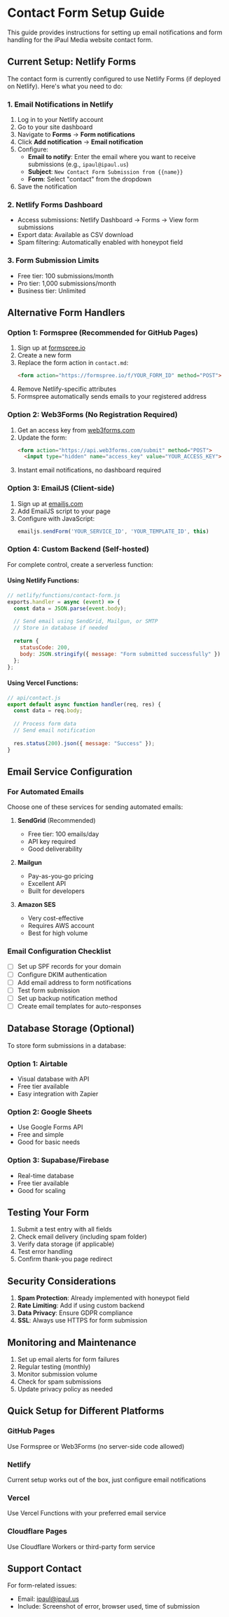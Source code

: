 # Contact Form Setup Guide

This guide provides instructions for setting up email notifications and form handling for the iPaul Media website contact form.

## Current Setup: Netlify Forms

The contact form is currently configured to use Netlify Forms (if deployed on Netlify). Here's what you need to do:

### 1. Email Notifications in Netlify

1. Log in to your Netlify account
2. Go to your site dashboard
3. Navigate to **Forms** → **Form notifications**
4. Click **Add notification** → **Email notification**
5. Configure:
   - **Email to notify**: Enter the email where you want to receive submissions (e.g., `ipaul@ipaul.us`)
   - **Subject**: `New Contact Form Submission from {{name}}`
   - **Form**: Select "contact" from the dropdown
6. Save the notification

### 2. Netlify Forms Dashboard

- Access submissions: Netlify Dashboard → Forms → View form submissions
- Export data: Available as CSV download
- Spam filtering: Automatically enabled with honeypot field

### 3. Form Submission Limits

- Free tier: 100 submissions/month
- Pro tier: 1,000 submissions/month
- Business tier: Unlimited

## Alternative Form Handlers

### Option 1: Formspree (Recommended for GitHub Pages)

1. Sign up at [formspree.io](https://formspree.io)
2. Create a new form
3. Replace the form action in `contact.md`:
   ```html
   <form action="https://formspree.io/f/YOUR_FORM_ID" method="POST">
   ```
4. Remove Netlify-specific attributes
5. Formspree automatically sends emails to your registered address

### Option 2: Web3Forms (No Registration Required)

1. Get an access key from [web3forms.com](https://web3forms.com)
2. Update the form:
   ```html
   <form action="https://api.web3forms.com/submit" method="POST">
     <input type="hidden" name="access_key" value="YOUR_ACCESS_KEY">
   ```
3. Instant email notifications, no dashboard required

### Option 3: EmailJS (Client-side)

1. Sign up at [emailjs.com](https://www.emailjs.com)
2. Add EmailJS script to your page
3. Configure with JavaScript:
   ```javascript
   emailjs.sendForm('YOUR_SERVICE_ID', 'YOUR_TEMPLATE_ID', this)
   ```

### Option 4: Custom Backend (Self-hosted)

For complete control, create a serverless function:

#### Using Netlify Functions:
```javascript
// netlify/functions/contact-form.js
exports.handler = async (event) => {
  const data = JSON.parse(event.body);
  
  // Send email using SendGrid, Mailgun, or SMTP
  // Store in database if needed
  
  return {
    statusCode: 200,
    body: JSON.stringify({ message: "Form submitted successfully" })
  };
};
```

#### Using Vercel Functions:
```javascript
// api/contact.js
export default async function handler(req, res) {
  const data = req.body;
  
  // Process form data
  // Send email notification
  
  res.status(200).json({ message: "Success" });
}
```

## Email Service Configuration

### For Automated Emails

Choose one of these services for sending automated emails:

1. **SendGrid** (Recommended)
   - Free tier: 100 emails/day
   - API key required
   - Good deliverability

2. **Mailgun**
   - Pay-as-you-go pricing
   - Excellent API
   - Built for developers

3. **Amazon SES**
   - Very cost-effective
   - Requires AWS account
   - Best for high volume

### Email Configuration Checklist

- [ ] Set up SPF records for your domain
- [ ] Configure DKIM authentication
- [ ] Add email address to form notifications
- [ ] Test form submission
- [ ] Set up backup notification method
- [ ] Create email templates for auto-responses

## Database Storage (Optional)

To store form submissions in a database:

### Option 1: Airtable
- Visual database with API
- Free tier available
- Easy integration with Zapier

### Option 2: Google Sheets
- Use Google Forms API
- Free and simple
- Good for basic needs

### Option 3: Supabase/Firebase
- Real-time database
- Free tier available
- Good for scaling

## Testing Your Form

1. Submit a test entry with all fields
2. Check email delivery (including spam folder)
3. Verify data storage (if applicable)
4. Test error handling
5. Confirm thank-you page redirect

## Security Considerations

1. **Spam Protection**: Already implemented with honeypot field
2. **Rate Limiting**: Add if using custom backend
3. **Data Privacy**: Ensure GDPR compliance
4. **SSL**: Always use HTTPS for form submission

## Monitoring and Maintenance

1. Set up email alerts for form failures
2. Regular testing (monthly)
3. Monitor submission volume
4. Check for spam submissions
5. Update privacy policy as needed

## Quick Setup for Different Platforms

### GitHub Pages
Use Formspree or Web3Forms (no server-side code allowed)

### Netlify
Current setup works out of the box, just configure email notifications

### Vercel
Use Vercel Functions with your preferred email service

### Cloudflare Pages
Use Cloudflare Workers or third-party form service

## Support Contact

For form-related issues:
- Email: ipaul@ipaul.us
- Include: Screenshot of error, browser used, time of submission
